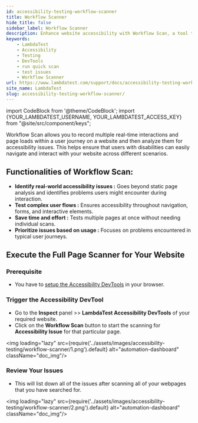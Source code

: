 ```yaml
---
id: accessibility-testing-workflow-scanner
title: Workflow Scanner
hide_title: false
sidebar_label: Workflow Scanner
description: Enhance website accessibility with Workflow Scan, a tool that records and analyzes real-time interactions to ensure easy navigation for users with disabilities.
keywords:
    - LambdaTest
    - Accessibility
    - Testing
    - DevTools
    - run quick scan
    - test issues
    - Workflow Scanner
url: https://www.lambdatest.com/support/docs/accessibility-testing-workflow-scanner/
site_name: LambdaTest
slug: accessibility-testing-workflow-scanner/
---
```


import CodeBlock from '@theme/CodeBlock';
import {YOUR_LAMBDATEST_USERNAME, YOUR_LAMBDATEST_ACCESS_KEY} from "@site/src/component/keys";

<script type="application/ld+json"
      dangerouslySetInnerHTML={{ __html: JSON.stringify({
       "@context": "https://schema.org",
        "@type": "BreadcrumbList",
        "itemListElement": [{
          "@type": "ListItem",
          "position": 1,
          "name": "Home",
          "item": "https://www.lambdatest.com"
        },{
          "@type": "ListItem",
          "position": 2,
          "name": "Support",
          "item": "https://www.lambdatest.com/support/docs/"
        },{
          "@type": "ListItem",
          "position": 3,
          "name": "How to run Workflow Scanner",
          "item": "https://www.lambdatest.com/support/docs/accessibility-testing-workflow-scanner/"
        }]
      })
    }}
></script>
Workflow Scan allows you to record multiple real-time interactions and page loads within a user journey on a website and then analyze them for accessibility issues. This helps ensure that users with disabilities can easily navigate and interact with your website across different scenarios.

## Functionalities of Workflow Scan:

- **Identify real-world accessibility issues :** Goes beyond static page analysis and identifies problems users might encounter during interaction.
- **Test complex user flows :** Ensures accessibility throughout navigation, forms, and interactive elements.
- **Save time and effort :** Tests multiple pages at once without needing individual scans.
- **Prioritize issues based on usage :** Focuses on problems encountered in typical user journeys.

## Execute the Full Page Scanner for Your Website

### Prerequisite

- You have to [setup the Accessibility DevTools](/support/docs/accessibility-testing-install-devtools) in your browser.

### Trigger the Accessibility DevTool

- Go to the **Inspect** panel >> **LambdaTest Accessibility DevTools** of your required website.
- Click on the **Workflow Scan** button to start the scanning for **Accessibility Issue** for that particular page.

<img loading="lazy" src={require('../assets/images/accessibility-testing/workflow-scanner/1.png').default} alt="automation-dashboard" className="doc_img"/>

### Review Your Issues

- This will list down all of the issues after scanning all of your webpages that you have searched for.

<img loading="lazy" src={require('../assets/images/accessibility-testing/workflow-scanner/2.png').default} alt="automation-dashboard" className="doc_img"/>